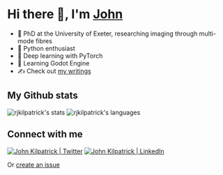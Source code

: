 # Hi there 👋, I'm [John](https://rjkilpatrick.github.io)

- 🔭 PhD at the University of Exeter, researching imaging through multi-mode fibres
- 🙌 Python enthusiast
- 🚀 Deep learning with PyTorch
- 🌱 Learning Godot Engine
- ✍️ Check out [my writings](https://rjkilpatrick.github.io/blog)

## My Github stats

![rjkilpatrick's stats](https://github-readme-stats.vercel.app/api?username=rjkilpatrick&layout=compact,show_icons=true,count_private=true)
![rjkilpatrick's languages](https://github-readme-stats.vercel.app/api/top-langs/?username=rjkilpatrick&layout=compact)

## Connect with me

[![John Kilpatrick | Twitter](https://img.shields.io/twitter/follow/rjkilpatrick1?style=flat-square)](https://www.twitter.com/rjkilpatrick1)
[![John Kilpatrick | LinkedIn](https://img.shields.io/badge/LinkedIn-%230077B5.svg?&style=flat-square&logo=linkedin&logoColor=white)](https://www.linkedin.com/in/rjkilpatrick)

Or [create an issue](https://github.com/rjkilpatrick/rjkilpatrick/issues)
